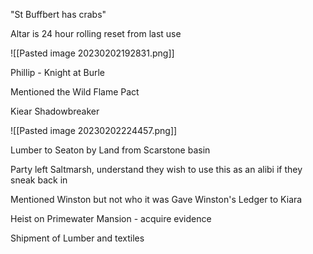 
"St Buffbert has crabs"

Altar is 24 hour rolling reset from last use

![[Pasted image 20230202192831.png]]



Phillip - Knight at Burle

Mentioned the Wild Flame Pact

Kiear Shadowbreaker

![[Pasted image 20230202224457.png]]



Lumber to Seaton by Land from Scarstone basin

Party left Saltmarsh, understand they wish to use this as an alibi if they sneak back in

Mentioned Winston but not who it was
	Gave Winston's Ledger to Kiara

Heist on Primewater Mansion - acquire evidence

Shipment of Lumber and textiles
